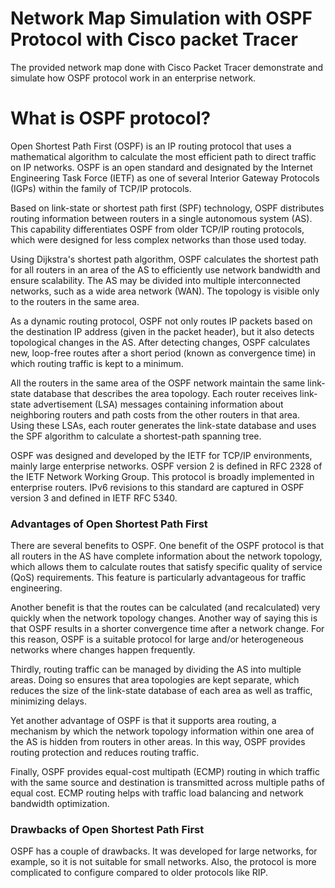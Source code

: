 # Network Map Simulation with OSPF Protocol with Cisco packet Tracer

The provided network map done with Cisco Packet Tracer demonstrate and simulate how OSPF protocol work in an enterprise network.

# What is OSPF protocol?

Open Shortest Path First (OSPF) is an IP routing protocol that uses a mathematical algorithm to calculate the most efficient path to direct traffic on IP networks. OSPF is an open standard and designated by the Internet Engineering Task Force (IETF) as one of several Interior Gateway Protocols (IGPs) within the family of TCP/IP protocols.

Based on link-state or shortest path first (SPF) technology, OSPF distributes routing information between routers in a single autonomous system (AS). This capability differentiates OSPF from older TCP/IP routing protocols, which were designed for less complex networks than those used today.

Using Dijkstra's shortest path algorithm, OSPF calculates the shortest path for all routers in an area of the AS to efficiently use network bandwidth and ensure scalability. The AS may be divided into multiple interconnected networks, such as a wide area network (WAN). The topology is visible only to the routers in the same area.

As a dynamic routing protocol, OSPF not only routes IP packets based on the destination IP address (given in the packet header), but it also detects topological changes in the AS. After detecting changes, OSPF calculates new, loop-free routes after a short period (known as convergence time) in which routing traffic is kept to a minimum.
 
All the routers in the same area of the OSPF network maintain the same link-state database that describes the area topology. Each router receives link-state advertisement (LSA) messages containing information about neighboring routers and path costs from the other routers in that area. Using these LSAs, each router generates the link-state database and uses the SPF algorithm to calculate a shortest-path spanning tree.

OSPF was designed and developed by the IETF for TCP/IP environments, mainly large enterprise networks. OSPF version 2 is defined in RFC 2328 of the IETF Network Working Group. This protocol is broadly implemented in enterprise routers. IPv6 revisions to this standard are captured in OSPF version 3 and defined in IETF RFC 5340.

### Advantages of Open Shortest Path First

There are several benefits to OSPF. One benefit of the OSPF protocol is that all routers in the AS have complete information about the network topology, which allows them to calculate routes that satisfy specific quality of service (QoS) requirements. This feature is particularly advantageous for traffic engineering.

Another benefit is that the routes can be calculated (and recalculated) very quickly when the network topology changes. Another way of saying this is that OSPF results in a shorter convergence time after a network change. For this reason, OSPF is a suitable protocol for large and/or heterogeneous networks where changes happen frequently.

Thirdly, routing traffic can be managed by dividing the AS into multiple areas. Doing so ensures that area topologies are kept separate, which reduces the size of the link-state database of each area as well as traffic, minimizing delays.

Yet another advantage of OSPF is that it supports area routing, a mechanism by which the network topology information within one area of the AS is hidden from routers in other areas. In this way, OSPF provides routing protection and reduces routing traffic.

Finally, OSPF provides equal-cost multipath (ECMP) routing in which traffic with the same source and destination is transmitted across multiple paths of equal cost. ECMP routing helps with traffic load balancing and network bandwidth optimization.

### Drawbacks of Open Shortest Path First

OSPF has a couple of drawbacks. It was developed for large networks, for example, so it is not suitable for small networks. Also, the protocol is more complicated to configure compared to older protocols like RIP.
